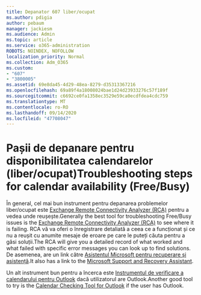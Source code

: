 ```yaml
---
title: Depanator 607 liber/ocupat
ms.author: pdigia
author: pebaum
manager: jackiesm
ms.audience: Admin
ms.topic: article
ms.service: o365-administration
ROBOTS: NOINDEX, NOFOLLOW
localization_priority: Normal
ms.collection: Adm_O365
ms.custom:
- "607"
- "3800005"
ms.assetid: 69e8da45-4d29-48ea-8279-d35313367216
ms.openlocfilehash: 69a89f4a18008024bae1d24d23933276c57f189f
ms.sourcegitcommit: c6692ce0fa1358ec3529e59ca0ecdfdea4cdc759
ms.translationtype: MT
ms.contentlocale: ro-RO
ms.lasthandoff: 09/14/2020
ms.locfileid: "47708047"
---
```

# <a name="troubleshooting-steps-for-calendar-availability-freebusy"></a><span data-ttu-id="f11f1-102">Pașii de depanare pentru disponibilitatea calendarelor (liber/ocupat)</span><span class="sxs-lookup"><span data-stu-id="f11f1-102">Troubleshooting steps for calendar availability (Free/Busy)</span></span>

<span data-ttu-id="f11f1-103">În general, cel mai bun instrument pentru depanarea problemelor liber/ocupat este [Exchange Remote Connectivity Analyzer (RCA)](https://testconnectivity.microsoft.com/Default.aspx?testId=freeBusy) pentru a vedea unde reușește.</span><span class="sxs-lookup"><span data-stu-id="f11f1-103">Generally the best tool for troubleshooting Free/Busy issues is the [Exchange Remote Connectivity Analyzer (RCA)](https://testconnectivity.microsoft.com/Default.aspx?testId=freeBusy) to see where it is failing.</span></span> <span data-ttu-id="f11f1-104">RCA vă va oferi o înregistrare detaliată a ceea ce a funcționat și ce nu a reușit cu anumite mesaje de eroare pe care le puteți căuta pentru a găsi soluții.</span><span class="sxs-lookup"><span data-stu-id="f11f1-104">The RCA will give you a detailed record of what worked and what failed with specific error messages you can look up to find solutions.</span></span> <span data-ttu-id="f11f1-105">De asemenea, are un link către [Asistentul Microsoft pentru recuperare și asistență](https://diagnostics.office.com/).</span><span class="sxs-lookup"><span data-stu-id="f11f1-105">It also has a link to the [Microsoft Support and Recovery Assistant](https://diagnostics.office.com/).</span></span>

<span data-ttu-id="f11f1-106">Un alt instrument bun pentru a încerca este [Instrumentul de verificare a calendarului pentru Outlook](https://www.microsoft.com/download/details.aspx?id=28786) dacă utilizatorul are Outlook.</span><span class="sxs-lookup"><span data-stu-id="f11f1-106">Another good tool to try is the [Calendar Checking Tool for Outlook](https://www.microsoft.com/download/details.aspx?id=28786) if the user has Outlook.</span></span>
